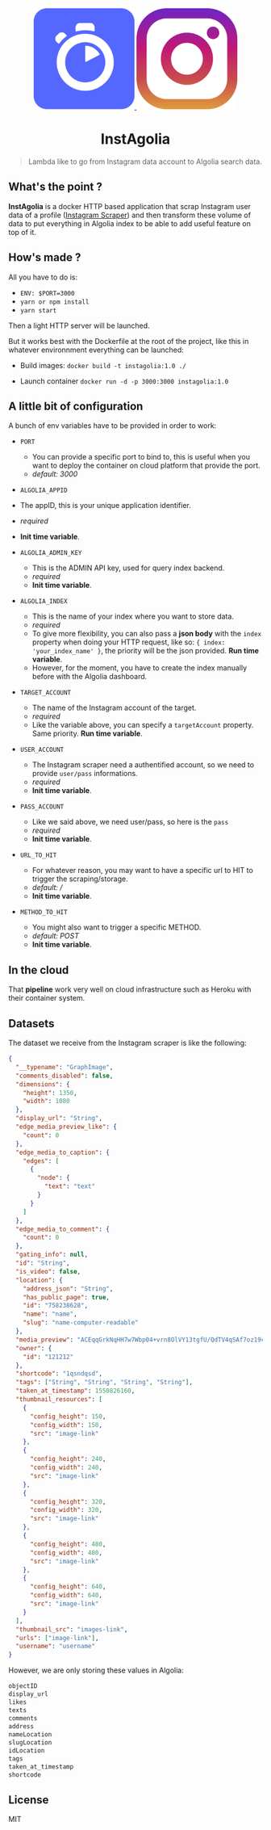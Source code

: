 <div align="center">
  <a href="https://www.algolia.com/">
    <img src="media/algolia.png" alt="algolia logo" width="200" height="200">
  </a>
  <a href="https://www.instagram.com/">
    <img src="media/instagram.png" alt="instagram logo" width="200" height="200">
  </a>
</div>

<h1 align="center">InstAgolia</h1>

> Lambda like to go from Instagram data account to Algolia search data.

## What's the point ?

**InstAgolia** is a docker HTTP based application that scrap Instagram user data of a profile ([Instagram Scraper](https://github.com/rarcega/instagram-scraper)) and then transform these volume of data to put everything in Algolia index to be able to add useful feature on top of it.

## How's made ?

All you have to do is:

- `ENV: $PORT=3000`
- `yarn or npm install`
- `yarn start`

Then a light HTTP server will be launched.

But it works best with the Dockerfile at the root of the project, like this in whatever environnment everything can be launched:

- Build images:
  `docker build -t instagolia:1.0 ./`

- Launch container
  `docker run -d -p 3000:3000 instagolia:1.0`

## A little bit of configuration

A bunch of env variables have to be provided in order to work:

- `PORT`

  - You can provide a specific port to bind to, this is useful when you want to deploy the container on cloud platform that provide the port.
  - _default: 3000_

- `ALGOLIA_APPID`
- The appID, this is your unique application identifier.
- _required_
- **Init time variable**.

- `ALGOLIA_ADMIN_KEY`

  - This is the ADMIN API key, used for query index backend.
  - _required_
  - **Init time variable**.

- `ALGOLIA_INDEX`

  - This is the name of your index where you want to store data.
  - _required_
  - To give more flexibility, you can also pass a **json body** with the `index` property when doing your HTTP request, like so: `{ index: 'your_index_name' }`, the priority will be the json provided. **Run time variable**.
  - However, for the moment, you have to create the index manually before with the Algolia dashboard.

- `TARGET_ACCOUNT`

  - The name of the Instagram account of the target.
  - _required_
  - Like the variable above, you can specify a `targetAccount` property. Same priority. **Run time variable**.

- `USER_ACCOUNT`

  - The Instagram scraper need a authentified account, so we need to provide `user/pass` informations.
  - _required_
  - **Init time variable**.

- `PASS_ACCOUNT`

  - Like we said above, we need user/pass, so here is the `pass`
  - _required_
  - **Init time variable**.

- `URL_TO_HIT`

  - For whatever reason, you may want to have a specific url to HIT to trigger the scraping/storage.
  - _default: /_
  - **Init time variable**.

- `METHOD_TO_HIT`
  - You might also want to trigger a specific METHOD.
  - _default: POST_
  - **Init time variable**.

## In the cloud

That **pipeline** work very well on cloud infrastructure such as Heroku with their container system.

## Datasets

The dataset we receive from the Instagram scraper is like the following:

```json
{
  "__typename": "GraphImage",
  "comments_disabled": false,
  "dimensions": {
    "height": 1350,
    "width": 1080
  },
  "display_url": "String",
  "edge_media_preview_like": {
    "count": 0
  },
  "edge_media_to_caption": {
    "edges": [
      {
        "node": {
          "text": "text"
        }
      }
    ]
  },
  "edge_media_to_comment": {
    "count": 0
  },
  "gating_info": null,
  "id": "String",
  "is_video": false,
  "location": {
    "address_json": "String",
    "has_public_page": true,
    "id": "758238628",
    "name": "name",
    "slug": "name-computer-readable"
  },
  "media_preview": "ACEqqGrkNqHH7w7Wbp04+vrn8OlVY13tgfU/QdTV4qSAf7oz19c/40pyaskOMb6sia0AXIYMwBOAODj0Of6VXAq8sZTcwwDyec9TjI9gSKoA804Sbun0CStZofiikzRWhmXJtlsohTl2GWb1I5x9O1SZLqCf4oxVW7UCQY5OeT/MD2GcfWrcZJ4IwO304z+X8sVzT3+R1LayJJvunHrWOZN53HAz1x0zWlOPlJB6dPwyf61kOS5L9yckDpV0+pnPZInxRTc0VsYmlHF5zFz06ClLKmFz8wPGT2H/ANapjxEMVy9wxM5yTwRWUlzG97HRzyLleVBBBIJ/n9QMYrC3dx0zVOVixJJJO48mtG45KnuUWnFWRnJ3I99FQ0VRJ//Z",
  "owner": {
    "id": "121212"
  },
  "shortcode": "1qsndqsd",
  "tags": ["String", "String", "String", "String"],
  "taken_at_timestamp": 1550826160,
  "thumbnail_resources": [
    {
      "config_height": 150,
      "config_width": 150,
      "src": "image-link"
    },
    {
      "config_height": 240,
      "config_width": 240,
      "src": "image-link"
    },
    {
      "config_height": 320,
      "config_width": 320,
      "src": "image-link"
    },
    {
      "config_height": 480,
      "config_width": 480,
      "src": "image-link"
    },
    {
      "config_height": 640,
      "config_width": 640,
      "src": "image-link"
    }
  ],
  "thumbnail_src": "images-link",
  "urls": ["image-link"],
  "username": "username"
}
```

However, we are only storing these values in Algolia:

```
objectID
display_url
likes
texts
comments
address
nameLocation
slugLocation
idLocation
tags
taken_at_timestamp
shortcode
```

## License

MIT
